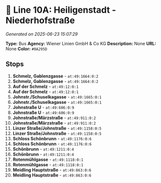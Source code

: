 # 🚌 Line 10A: Heiligenstadt - Niederhofstraße

*Generated on 2025-06-23 15:07:29*

**Type:** Bus
**Agency:** Wiener Linien GmbH & Co KG
**Description:** None
**URL:** None
**Color:** `#0A295D`

## Stops

1. **Schmelz, Gablenzgasse** - `at:49:1664:0:2`
2. **Schmelz, Gablenzgasse** - `at:49:1664:0:2`
3. **Auf der Schmelz** - `at:49:12:0:1`
4. **Auf der Schmelz** - `at:49:12:0:1`
5. **Johnstr./Schuselkagasse** - `at:49:1665:0:1`
6. **Johnstr./Schuselkagasse** - `at:49:1665:0:1`
7. **Johnstraße U** - `at:49:606:0:9`
8. **Johnstraße U** - `at:49:606:0:9`
9. **Johnstraße/Märzstraße** - `at:49:911:0:2`
10. **Johnstraße/Märzstraße** - `at:49:911:0:2`
11. **Linzer Straße/Johnstraße** - `at:49:1158:0:5`
12. **Linzer Straße/Johnstraße** - `at:49:1158:0:5`
13. **Schloss Schönbrunn** - `at:49:1176:0:6`
14. **Schloss Schönbrunn** - `at:49:1176:0:6`
15. **Schönbrunn** - `at:49:1211:0:4`
16. **Schönbrunn** - `at:49:1211:0:4`
17. **Rotenmühlgasse** - `at:49:1118:0:1`
18. **Rotenmühlgasse** - `at:49:1118:0:1`
19. **Meidling Hauptstraße** - `at:49:863:0:6`
20. **Meidling Hauptstraße** - `at:49:863:0:6`
